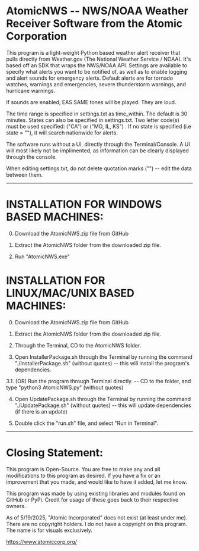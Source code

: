 AtomicNWS -- NWS/NOAA Weather Receiver Software from the Atomic Corporation
=================================================================

This program is a light-weight Python based weather alert receiver that pulls directly from Weather.gov (The National Weather Service / NOAA).
It's based off an SDK that wraps the NWS/NOAA API. Settings are available to specify what alerts you want to be notified of,
as well as to enable logging and alert sounds for emergency alerts. Default alerts are for tornado watches, warnings and emergencies, severe thunderstorm warnings, and hurricane warnings.

If sounds are enabled, EAS SAME tones will be played. They are loud.

The time range is specified in settings.txt as time_within. The default is 30 minutes.
States can also be specified in settings.txt. Two letter code(s) must be used specified: ("CA") or ("MO, IL, KS") .
If no state is specified (i.e state = ""), it will search nationwide for alerts.

The software runs without a UI, directly through the Terminal/Console. 
A UI will most likely not be implimented, as information can be clearly displayed through the console.

When editing settings.txt, do not delete quotation marks ("") -- edit the data between them.

-------------------------------------------
INSTALLATION FOR WINDOWS BASED MACHINES:
===============

0. Download the AtomicNWS.zip file from GitHub

1. Extract the AtomicNWS folder from the downloaded zip file.

2. Run "AtomicNWS.exe"

INSTALLATION FOR LINUX/MAC/UNIX BASED MACHINES:
==================================

0. Download the AtomicNWS.zip file from GitHub

1. Extract the AtomicNWS folder from the downloaded zip file.

2. Through the Terminal, CD to the AtomicNWS folder.

3. Open InstallerPackage.sh through the Terminal by running the command "./InstallerPackage.sh" (without quotes) -- this will install the program's dependencies.

3.1. (OR) Run the program through Terminal directly. -- CD to the folder, and type "python3 AtomicNWS.py" (without quotes)

4. Open UpdatePackage.sh through the Terminal by running the command "./UpdatePackage.sh" (without quotes) -- this will update dependencies (if there is an update)

5. Double click the "run.sh" file, and select "Run in Terminal".

-----------------------------------------------

Closing Statement:
============

This program is Open-Source. You are free to make any and all modifications to this program as desired. If you have a fix or an improvement that you made, and would like to have it added, let me know.

This program was made by using existing libraries and modules found on GitHub or PyPi. Credit for usage of these goes back to their respective owners.

As of 5/19/2025, "Atomic Incorporated" does not exist (at least under me). There are no copyright holders. I do not have a copyright on this program. The name is for visuals exclusively.

https://www.atomiccorp.org/
